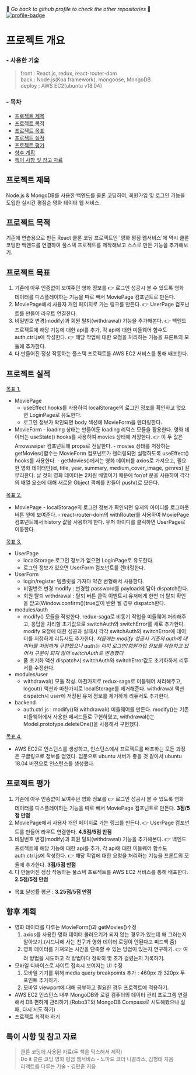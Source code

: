:eyes: _*Go back to github profile to check the other repositories*_ :eyes:
[![profile-badge](https://img.shields.io/badge/Github-Profile-blue?style=flat&logo=Git&logoColor=F05032)](https://github.com/ymStudyLog)

# 프로젝트 개요

### - 사용한 기술

> front : React.js, redux, react-router-dom <br />
> back : Node.js(Koa framework), mongoose, MongoDB <br />
> deploy : AWS EC2(ubuntu v18.04) <br />

### - 목차

- [프로젝트 제목](#프로젝트-제목)
- [프로젝트 목적](#프로젝트-목적)
- [프로젝트 목표](#프로젝트-목표)
- [프로젝트 실적](#프로젝트-실적)
- [프로젝트 평가](#프로젝트-평가)
- [향후 계획](#향후-계획)
- [특이 사항 및 참고 자료](#특이-사항-및-참고-자료)

## 프로젝트 제목

Node.js & MongoDB를 사용한 백엔드를 클론 코딩하여, 회원가입 및 로그인 기능을 도입한 실시간 평점순 영화 데이터 웹 서비스.

## 프로젝트 목적

기존에 연습용으로 만든 React 클론 코딩 프로젝트인 '영화 평점 웹서비스'에 역시 클론 코딩한 백엔드를 연결하여 풀스택 프로젝트를 제작해보고 스스로 만든 기능을 추가해보기.

## 프로젝트 목표

1. 기존에 아무 인증없이 보여주던 영화 정보를 :point_right: 로그인 성공시 볼 수 있도록 영화 데이터를 디스플레이하는 기능을 따로 빼서 MoviePage 컴포넌트로 만든다.
2. MoviePage에서 사용자 개인 페이지로 가는 링크를 만든다. :point_right: UserPage 컴포넌트를 만들어 라우트 연결한다.
3. 비밀번호 변경(modify)과 회원 탈퇴(withdrawal) 기능을 추가해본다. :point_right: 백엔드 프로젝트에 해당 기능에 대한 api를 추가, 각 api에 대한 미들웨어 함수도 auth.ctrl.js에 작성한다. :point_right: 해당 작업에 대한 요청을 처리하는 기능을 프론트의 모듈에 추가한다.
4. 다 만들어진 정상 작동하는 풀스택 프로젝트를 AWS EC2 서비스를 통해 배포한다.

## 프로젝트 실적

[목표 1.](#프로젝트-목표)

- MoviePage
  - useEffect hooks를 사용하여 localStorage의 로그인 정보를 확인하고 없으면 LoginPage로 유도한다.
  - 로그인 정보가 확인되면 body 섹션에 MovieForm을 렌더링한다.
- MovieForm - loading 상태는 만들어둔 loading 리덕스 모듈을 활용한다. 영화 데이터는 useState() hooks를 사용하여 movies 상태에 저장한다. :point_right: 이 두 값은 Arrowswiper 컴포넌트에 props로 전달한다. - movies 상태를 저장하는 getMovies()함수는 MovieForm 컴포넌트가 렌더링되면 실행하도록 useEffect() hooks를 사용한다. - getMovies()에서는 영화 데이터를 axios로 가져오고, 필요한 영화 데이터만(id, title, year, summary, medium_cover_image, genres) 갈무리한다. 날 것의 영화 데이터는 2차원 배열이기 때문에 for/of 문을 사용하여 각각의 배열 요소에 대해 새로운 Object 객체를 만들어 push()로 모은다.
 
 [목표 2.](#프로젝트-목표)
 
- MoviePage - localStorage의 로그인 정보가 확인되면 유저의 아이디를 로그아웃 버튼 옆에 보여준다. - react-router-dom의 withRouter를 사용하여 MoviePage 컴포넌트에서 history 값을 사용하게 한다. 유저 아이디를 클릭하면 UserPage로 이동한다.
  
 [목표 3.](#프로젝트-목표)
 
- UserPage
  - localStorage 로그인 정보가 없으면 LoginPage로 유도한다.
  - 로그인 정보가 있으면 UserForm 컴포넌트를 렌더링한다.
- UserForm
  - login/register 템플릿을 가져다 약간 변형해서 사용한다.
  - 비밀번호 변경 modify : 변경할 password를 payload에 담아 dispatch한다.
  - 회원 탈퇴 withdrawal : 탈퇴 버튼 클릭 이벤트시 유저에게 한번 더 탈퇴 확인을 받고(Window.confirm())true값이 반환 될 경우 dispatch한다.
- modules/auth
  - modify() 모듈을 작성한다. redux-saga로 비동기 작업을 미들웨어 처리해주고, 응답을 처리할 초기값으로 switchAuth와 switchError를 새로 추가한다. modify 요청에 대한 성공과 실패시 각각 switchAuth와 switchError에 데이터를 저장하게 리듀서도 추가한다. _처음에는 modify 성공시 기존의 auth에 데이터를 저장하게 구현했으나 auth는 이미 로그인/회원가입 정보를 저장하고 있어서 구분이 되지 않아 switchAuth로 변경했다._
  - 폼 초기화 액션 dispatch시 switchAuth와 switchError값도 초기화하게 리듀서를 수정한다.
- modules/user
  - withdrawal() 모듈 작성. 마찬가지로 redux-saga로 미들웨어 처리해주고, logout() 액션과 마찬가지로 localStorage를 제거해준다. withdrawal 액션 dispatch시 user에 저장된 유저 정보를 제거하게 리듀서도 추가한다.
- backend
  - auth.ctrl.js : modify()와 withdrawal() 미들웨어를 만든다. modify()는 기존 미들웨어에서 사용한 메서드들로 구현하였고, withdrawal()는 Model.prototype.deleteOne()을 사용해서 구현했다.

[목표 4.](#프로젝트-목표)

- AWS EC2로 인스턴스를 생성하고, 인스턴스에서 프로젝트를 배포하는 모든 과정은 구글링으로 정보를 얻었다. 입문으로 ubuntu 서버가 좋을 것 같아서 ubuntu 18.04 버전으로 인스턴스를 생성했다.

## 프로젝트 평가

1. 기존에 아무 인증없이 보여주던 영화 정보를 :point_right: 로그인 성공시 볼 수 있도록 영화 데이터를 디스플레이하는 기능을 따로 빼서 MoviePage 컴포넌트로 만든다. **3점/5점 만점**
2. MoviePage에서 사용자 개인 페이지로 가는 링크를 만든다. :point_right: UserPage 컴포넌트를 만들어 라우트 연결한다. **4.5점/5점 만점**
3. 비밀번호 변경(modify)과 회원 탈퇴(withdrawal) 기능을 추가해본다. :point_right: 백엔드 프로젝트에 해당 기능에 대한 api를 추가, 각 api에 대한 미들웨어 함수도 auth.ctrl.js에 작성한다. :point_right: 해당 작업에 대한 요청을 처리하는 기능을 프론트의 모듈에 추가한다. **3점/5점 만점**
4. 다 만들어진 정상 작동하는 풀스택 프로젝트를 AWS EC2 서비스를 통해 배포한다. **2.5점/5점 만점**

- 목표 달성률 평균 : **3.25점/5점 만점**

## 향후 계획

- 영화 데이터를 다루는 MovieForm()과 getMovies()수정
  1.  axios를 사용한 영화 데이터 불러오기가 되지 않는 경우가 있는데 왜 그러는지 알아보기.(시드니에 사는 친구가 영화 데이터 로딩이 안된다고 피드백 줌)
  2.  영화 데이터를 가져오는 시간을 단축할 수 있는 방법이 있는지 연구하기. :point_right: 여러 방법을 시도하고 각 방법마다 정확히 몇 초가 걸렸는지 기록하기.
- 모바일 디바이스로 사이트 접속시 보여지는 UI 수정
  1.  모바일 기기를 위해 media query breakpoints 추가 : 460px 과 320px 두 포인트 추가하기.
  2.  모바일 viewport에 대해 공부하고 필요한 경우 프로젝트에 적용하기.
- AWS EC2 인스턴스 내부 MongoDB와 로컬 컴퓨터의 데이터 관리 프로그램 연결해서 DB 편하게 관리하기.(Robo3T와 MongoDB Compass로 시도해봤으나 실패, 다시 시도 하기)
- 프로젝트 최적화 하기

## 특이 사항 및 참고 자료

> 클론 코딩에 사용된 자료(두 책을 믹스해서 제작) <br />
> Do it 클론 코딩 영화 평점 웹서비스 - 노마드 코더 니꼴라스, 김형태 지음 <br />
> 리액트를 다루는 기술 - 김민준 지음
